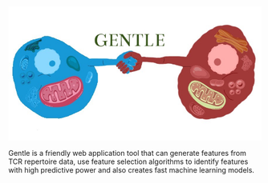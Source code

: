 ![alt text](gentle_icon_v2.1.jpeg)

Gentle is a friendly web application tool that can generate features from TCR repertoire data, use feature selection algorithms to identify features with high predictive power and also creates fast machine learning models.
